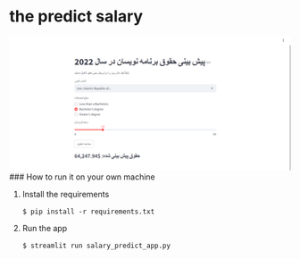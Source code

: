 # the predict salary 
<img src="salary_predict.PNG" />
### How to run it on your own machine

1. Install the requirements

   ```
   $ pip install -r requirements.txt
   ```

2. Run the app

   ```
   $ streamlit run salary_predict_app.py
   ```

